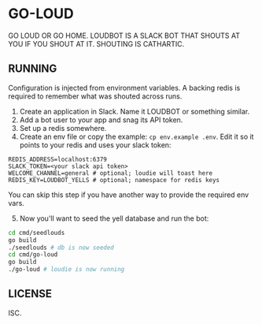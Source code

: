 # GO-LOUD

GO LOUD OR GO HOME. LOUDBOT IS A SLACK BOT THAT SHOUTS AT YOU IF YOU SHOUT AT IT. SHOUTING IS CATHARTIC.

## RUNNING

Configuration is injected from environment variables. A backing redis is required to remember what was shouted across runs.

1. Create an application in Slack. Name it LOUDBOT or something similar.
2. Add a bot user to your app and snag its API token.
3. Set up a redis somewhere.
4. Create an env file or copy the example: `cp env.example .env`. Edit it so it points to your redis and uses your slack token:

```
REDIS_ADDRESS=localhost:6379
SLACK_TOKEN=<your slack api token>
WELCOME_CHANNEL=general # optional; loudie will toast here
REDIS_KEY=LOUDBOT_YELLS # optional; namespace for redis keys
```

You can skip this step if you have another way to provide the required env vars.


5. Now you'll want to seed the yell database and run the bot:

```sh
cd cmd/seedlouds
go build
./seedlouds # db is now seeded
cd cmd/go-loud
go build
./go-loud # loudie is now running
```

## LICENSE

ISC.
